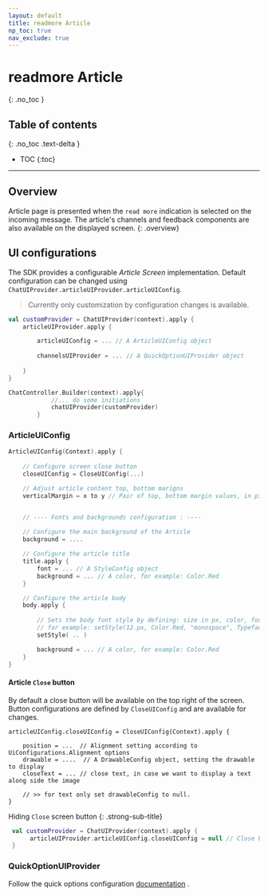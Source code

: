 ```yaml
---
layout: default
title: readmore Article
np_toc: true
nav_exclude: true
---
```


# readmore Article 
{: .no_toc }

## Table of contents
{: .no_toc .text-delta }

- TOC
{:toc}

---

## Overview
Article page is presented when the `read more` indication is selected on the incoming message.
The article's channels and feedback components are also available on the displayed screen.
{: .overview}

## UI configurations

The SDK provides a configurable _Article Screen_ implementation.
Default configuration can be changed using `ChatUIProvider.articleUIProvider.articleUIConfig`.
> Currently only customization by configuration changes is available. 

```kotlin
val customProvider = ChatUIProvider(context).apply {
    articleUIProvider.apply {

        articleUIConfig = ... // A ArticleUIConfig object
    
        channelsUIProvider = ... // A QuickOptionUIProvider object
      
    }
}

ChatController.Builder(context).apply{
            //... do some initiations
            chatUIProvider(customProvider)
        }
```

### ArticleUIConfig

```kotlin
ArticleUIConfig(Context).apply {
    
    // Configure screen close button
    closeUIConfig = CloseUIConfig(...)

    // Adjust article content top, bottom marigns 
    verticalMargin = x to y // Pair of top, bottom margin values, in pixels


    // ---- Fonts and backgrounds configuration : ----
   
    // Configure the main background of the Article
    background = ....

    // Configure the article title
    title.apply {
        font = ... // A StyleConfig object
        background = ... // A color, for example: Color.Red
    }

    // Configure the article body
    body.apply {
        
        // Sets the body font style by defining: size in px, color, fontFamily and fontStyle.
        // for example: setStyle(12.px, Color.Red, "monospace", Typeface.ITALIC)
        setStyle( .. )

        background = ... // A color, for example: Color.Red
    }
}
```

#### <b>Article `Close` button</b>

By default a close button will be available on the top right of the screen. 
Button configurations are defined by `CloseUIConfig` and are available for changes.

```
articleUIConfig.closeUIConfig = CloseUIConfig(Context).apply {

    position = ...  // Alignment setting according to UiConfigurations.Alignment options
    drawable = ....  // A DrawableConfig object, setting the drawable to display
    closeText = ... // close text, in case we want to display a text along side the image

    // >> for text only set drawableConfig to null.
}

```

Hiding `Close` screen button
{: .strong-sub-title}

```kotlin
 val customProvider = ChatUIProvider(context).apply {
      articleUIProvider.articleUIConfig.closeUIConfig = null // Close button will ne be displayed on article screen
 }
```

### QuickOptionUIProvider

Follow the quick options configuration [documentation](incoming-options#QuickOptions) .
